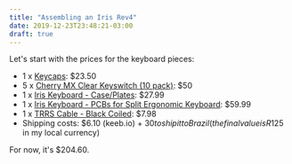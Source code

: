 ```yaml
---
title: "Assembling an Iris Rev4"
date: 2019-12-23T23:48:21-03:00
draft: true
---
```


Let's start with the prices for the keyboard pieces:

+ 1 x [Keycaps](https://www.amazon.com/gp/product/B07S18VCDN/ref=ppx_yo_dt_b_asin_title_o00_s00?ie=UTF8&psc=1): $23.50
+ 5 x [Cherry MX Clear Keyswitch (10 pack)](https://www.amazon.com/gp/product/B01N45BWC3/ref=ppx_yo_dt_b_asin_title_o01_s00?ie=UTF8&psc=1): $50
+ 1 x [Iris Keyboard - Case/Plates](https://keeb.io/products/iris-keyboard-case-plates?variant=7472218210334): $27.99
+ 1 x [Iris Keyboard - PCBs for Split Ergonomic Keyboard](https://keeb.io/products/iris-keyboard-split-ergonomic-keyboard?variant=29480467267678): $59.99
+ 1 x [TRRS Cable - Black Coiled](https://keeb.io/account/orders/25478d0d3478d5aa26c647de49310efd): $7.98
+ Shipping costs: $6.10 (keeb.io) + $30 to ship it to Brazil (the final value is R$125 in my local currency)

For now, it's $204.60.
